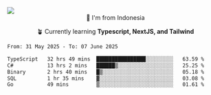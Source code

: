 
<img align = "center" src="https://readme-typing-svg.herokuapp.com?font=Fira+Code&size=25&pause=1000&color=00F713&center=true&vCenter=true&random=false&width=850&height=70&lines=Hi+There+%F0%9F%91%8B%2C+Im+Julian+Caesar;"/>
<br>

<div align = "center">
  📌 I'm from Indonesia
  
  🪴 Currently learning **Typescript, NextJS, and Tailwind**
</div>

<!--START_SECTION:waka-->

```txt
From: 31 May 2025 - To: 07 June 2025

TypeScript   32 hrs 49 mins  ████████████████░░░░░░░░░   63.59 %
C#           13 hrs 2 mins   ██████▒░░░░░░░░░░░░░░░░░░   25.25 %
Binary       2 hrs 40 mins   █▒░░░░░░░░░░░░░░░░░░░░░░░   05.18 %
SQL          1 hr 35 mins    ▓░░░░░░░░░░░░░░░░░░░░░░░░   03.08 %
Go           49 mins         ▒░░░░░░░░░░░░░░░░░░░░░░░░   01.61 %
```

<!--END_SECTION:waka-->
